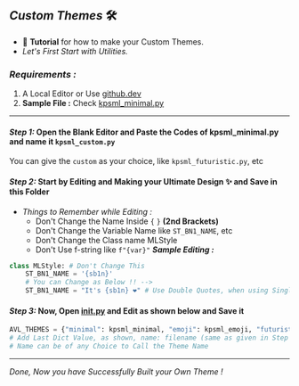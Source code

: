 ## ***Custom Themes*** 🛠

- 🤖 **Tutorial** for how to make your Custom Themes.
- _Let's First Start with Utilities._

### ***Requirements :***
1. A Local Editor or Use [github.dev](https://github.dev)
2. **Sample File :** Check [kpsml_minimal.py](https://github.com/Tamilupdates/ML-X/blob/hk_mlx/bot/helper/themes/kpsml_minimal.py)

---

#### ***Step 1:*** Open the Blank Editor and Paste the Codes of kpsml_minimal.py and name it `kpsml_custom.py`
You can give the `custom` as your choice, like `kpsml_futuristic.py`, etc

#### ***Step 2:*** Start by Editing and Making your Ultimate Design ✨️ and Save in this Folder
- _Things to Remember while Editing :_
  - Don't Change the Name Inside `{` `}` **(2nd Brackets)**
  - Don't Change the Variable Name like `ST_BN1_NAME`, etc
  - Don't Change the Class name MLStyle
  - Don't Use f-string like `f"{var}"`
***Sample Editing :***
```python
class MLStyle: # Don't Change This
    ST_BN1_NAME = '{sb1n}'
    # You can Change as Below !! -->
    ST_BN1_NAME = "It's {sb1n} ❤️" # Use Double Quotes, when using Single Quotes Inside
```

#### ***Step 3:*** Now, Open [__init__.py]() and Edit as shown below and Save it
```python
AVL_THEMES = {"minimal": kpsml_minimal, "emoji": kpsml_emoji, "futuristic": kpsml_futuristic} # You can add More ...
# Add Last Dict Value, as shown, name: filename (same as given in Step 1)
# Name can be of any Choice to Call the Theme Name
```
---

_Done, Now you have Successfully Built your Own Theme !_